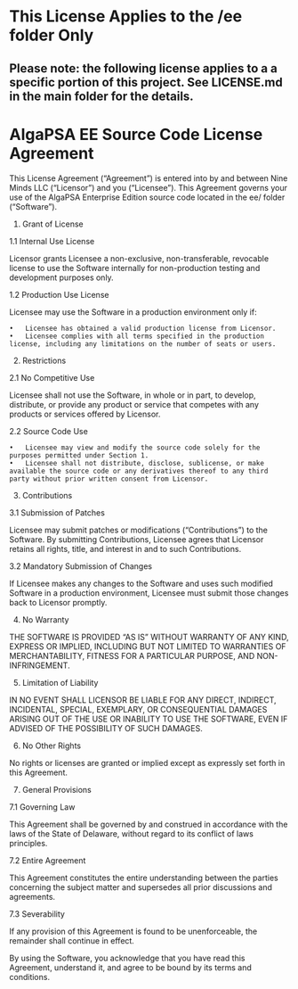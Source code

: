 # This License Applies to the /ee folder Only

## Please note: the following license applies to a a specific portion of this project. See LICENSE.md in the main folder for the details.


# AlgaPSA EE Source Code License Agreement

This License Agreement (“Agreement”) is entered into by and between Nine Minds LLC (“Licensor”) and you (“Licensee”). This Agreement governs your use of the AlgaPSA Enterprise Edition source code located in the ee/ folder (“Software”).

1. Grant of License

1.1 Internal Use License

Licensor grants Licensee a non-exclusive, non-transferable, revocable license to use the Software internally for non-production testing and development purposes only.

1.2 Production Use License

Licensee may use the Software in a production environment only if:

	•	Licensee has obtained a valid production license from Licensor.
	•	Licensee complies with all terms specified in the production license, including any limitations on the number of seats or users.

2. Restrictions

2.1 No Competitive Use

Licensee shall not use the Software, in whole or in part, to develop, distribute, or provide any product or service that competes with any products or services offered by Licensor.

2.2 Source Code Use

	•	Licensee may view and modify the source code solely for the purposes permitted under Section 1.
	•	Licensee shall not distribute, disclose, sublicense, or make available the source code or any derivatives thereof to any third party without prior written consent from Licensor.

3. Contributions

3.1 Submission of Patches

Licensee may submit patches or modifications (“Contributions”) to the Software. By submitting Contributions, Licensee agrees that Licensor retains all rights, title, and interest in and to such Contributions.

3.2 Mandatory Submission of Changes

If Licensee makes any changes to the Software and uses such modified Software in a production environment, Licensee must submit those changes back to Licensor promptly.

4. No Warranty

THE SOFTWARE IS PROVIDED “AS IS” WITHOUT WARRANTY OF ANY KIND, EXPRESS OR IMPLIED, INCLUDING BUT NOT LIMITED TO WARRANTIES OF MERCHANTABILITY, FITNESS FOR A PARTICULAR PURPOSE, AND NON-INFRINGEMENT.

5. Limitation of Liability

IN NO EVENT SHALL LICENSOR BE LIABLE FOR ANY DIRECT, INDIRECT, INCIDENTAL, SPECIAL, EXEMPLARY, OR CONSEQUENTIAL DAMAGES ARISING OUT OF THE USE OR INABILITY TO USE THE SOFTWARE, EVEN IF ADVISED OF THE POSSIBILITY OF SUCH DAMAGES.

6. No Other Rights

No rights or licenses are granted or implied except as expressly set forth in this Agreement.

7. General Provisions

7.1 Governing Law

This Agreement shall be governed by and construed in accordance with the laws of the State of Delaware, without regard to its conflict of laws principles.

7.2 Entire Agreement

This Agreement constitutes the entire understanding between the parties concerning the subject matter and supersedes all prior discussions and agreements.

7.3 Severability

If any provision of this Agreement is found to be unenforceable, the remainder shall continue in effect.

By using the Software, you acknowledge that you have read this Agreement, understand it, and agree to be bound by its terms and conditions.

